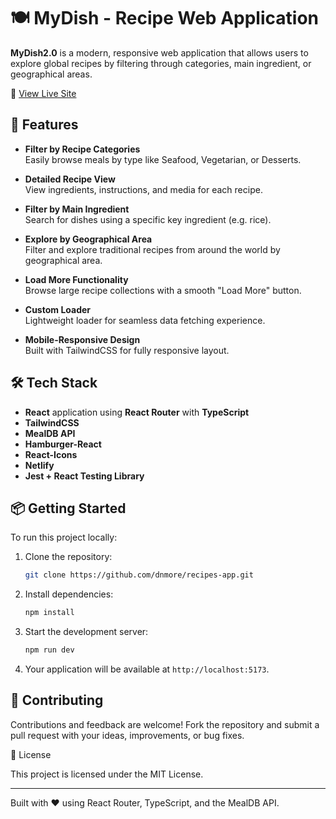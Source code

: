 # 🍽️ MyDish - Recipe Web Application

**MyDish2.0** is a modern, responsive web application that allows users to explore global recipes by filtering through categories, main ingredient, or geographical areas. 

🔗 [View Live Site](https://my-dish-recipes.netlify.app/)

## 🌟 Features

- **Filter by Recipe Categories**  
  Easily browse meals by type like Seafood, Vegetarian, or Desserts.

- **Detailed Recipe View**  
  View ingredients, instructions, and media for each recipe.

- **Filter by Main Ingredient**  
  Search for dishes using a specific key ingredient (e.g. rice).

- **Explore by Geographical Area**  
  Filter and explore traditional recipes from around the world by geographical area.

- **Load More Functionality**  
  Browse large recipe collections with a smooth "Load More" button.

- **Custom Loader**  
  Lightweight loader for seamless data fetching experience.

- **Mobile-Responsive Design**  
  Built with TailwindCSS for fully responsive layout.

## 🛠 Tech Stack

- **React** application using **React Router** with **TypeScript** 
- **TailwindCSS** 
- **MealDB API** 
- **Hamburger-React** 
- **React-Icons** 
- **Netlify** 
- **Jest + React Testing Library**


## 📦 Getting Started

To run this project locally:

1. Clone the repository:

   ```bash
   git clone https://github.com/dnmore/recipes-app.git
   
   ```

2. Install dependencies:

   ```bash
   npm install
   ```

3. Start the development server:

   ```bash
   npm run dev
   ```

4. Your application will be available at `http://localhost:5173`.

## 🤝 Contributing

Contributions and feedback are welcome!
Fork the repository and submit a pull request with your ideas, improvements, or bug fixes.

📄 License

This project is licensed under the MIT License.

---

Built with ❤️ using React Router, TypeScript, and the MealDB API.
